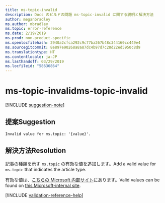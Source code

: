 ```yaml
---
title: ms-topic-invalid
description: Docs のビルドの問題 ms-topic-invalid に関する説明と解決方法
author: meganbradley
ms.author: mbradley
ms.topic: error-reference
ms.date: 2/19/2019
ms.prod: non-product-specific
ms.openlocfilehash: 2940a2cfca292c9c77ba267b48c344160cc449e4
ms.sourcegitcommit: 8e897e90268a8a87dc4b97d7c28d22ed5950c8d9
ms.translationtype: HT
ms.contentlocale: ja-JP
ms.lasthandoff: 03/29/2019
ms.locfileid: "58636864"
---
```

# <a name="ms-topic-invalid"></a><span data-ttu-id="e39c4-103">ms-topic-invalid</span><span class="sxs-lookup"><span data-stu-id="e39c4-103">ms-topic-invalid</span></span>

[!INCLUDE [suggestion-note](includes/suggestion-note.md)]

## <a name="suggestion"></a><span data-ttu-id="e39c4-104">提案</span><span class="sxs-lookup"><span data-stu-id="e39c4-104">Suggestion</span></span>

`Invalid value for ms.topic: '{value}'.`

## <a name="resolution"></a><span data-ttu-id="e39c4-105">解決方法</span><span class="sxs-lookup"><span data-stu-id="e39c4-105">Resolution</span></span>

<span data-ttu-id="e39c4-106">記事の種類を示す `ms.topic` の有効な値を追加します。</span><span class="sxs-lookup"><span data-stu-id="e39c4-106">Add a valid value for `ms.topic` that indicates the article type.</span></span>

<span data-ttu-id="e39c4-107">有効な値は、[こちらの Microsoft 内部サイト](https://docsmetadatatool.azurewebsites.net/allowlists)にあります。</span><span class="sxs-lookup"><span data-stu-id="e39c4-107">Valid values can be found on [this Microsoft-internal site](https://docsmetadatatool.azurewebsites.net/allowlists).</span></span>

<!--make sure to add this file to your includes folder and verify the path-->
[!INCLUDE [validation-reference-help](includes/validation-reference-help.md)]

